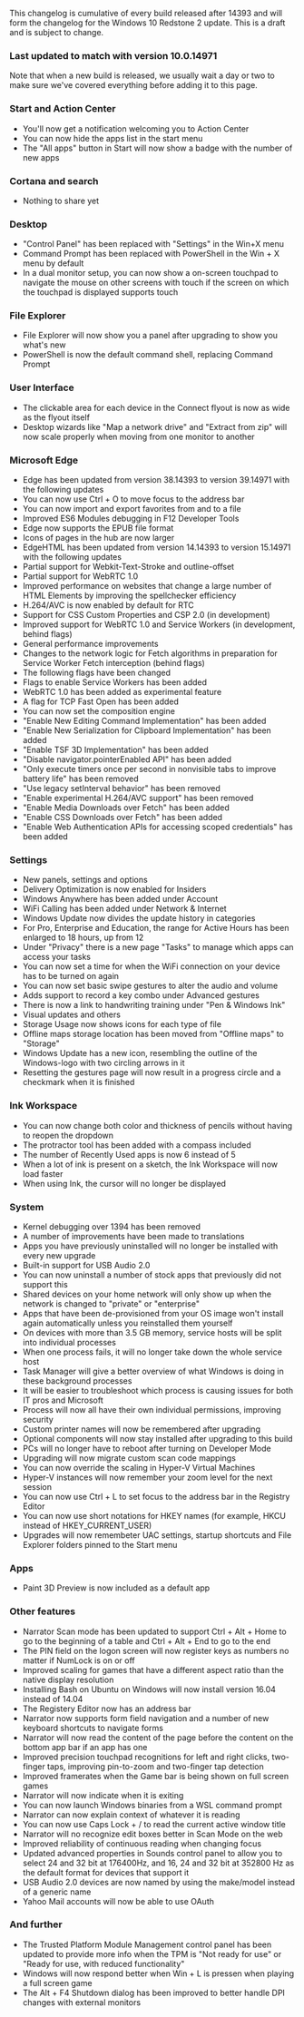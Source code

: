 This changelog is cumulative of every build released after 14393 and will form the changelog for the Windows 10 Redstone 2 update. This is a draft and is subject to change.

### Last updated to match with version 10.0.14971
Note that when a new build is released, we usually wait a day or two to make sure we've covered everything before adding it to this page.

### Start and Action Center
- You'll now get a notification welcoming you to Action Center
- You can now hide the apps list in the start menu
- The "All apps" button in Start will now show a badge with the number of new apps

### Cortana and search
- Nothing to share yet

### Desktop
- "Control Panel" has been replaced with "Settings" in the Win+X menu
- Command Prompt has been replaced with PowerShell in the Win + X menu by default
- In a dual monitor setup, you can now show a on-screen touchpad to navigate the mouse on other screens with touch if the screen on which the touchpad is displayed supports touch

### File Explorer
- File Explorer will now show you a panel after upgrading to show you what's new
- PowerShell is now the default command shell, replacing Command Prompt

### User Interface
- The clickable area for each device in the Connect flyout is now as wide as the flyout itself
- Desktop wizards like "Map a network drive" and "Extract from zip" will now scale properly when moving from one monitor to another

### Microsoft Edge
- Edge has been updated from version 38.14393 to version 39.14971 with the following updates
 - You can now use Ctrl + O to move focus to the address bar
 - You can now import and export favorites from and to a file
 - Improved ES6 Modules debugging in F12 Developer Tools
 - Edge now supports the EPUB file format
 - Icons of pages in the hub are now larger
- EdgeHTML has been updated from version 14.14393 to version 15.14971 with the following updates
 - Partial support for Webkit-Text-Stroke and outline-offset
 - Partial support for WebRTC 1.0
 - Improved performance on websites that change a large number of HTML Elements by improving the spellchecker efficiency
 - H.264/AVC is now enabled by default for RTC
 - Support for CSS Custom Properties and CSP 2.0 (in development)
 - Improved support for WebRTC 1.0 and Service Workers (in development, behind flags)
 - General performance improvements
 - Changes to the network logic for Fetch algorithms in preparation for Service Worker Fetch interception (behind flags)
- The following flags have been changed
 - Flags to enable Service Workers has been added
 - WebRTC 1.0 has been added as experimental feature
 - A flag for TCP Fast Open has been added
 - You can now set the composition engine
 - "Enable New Editing Command Implementation" has been added
 - "Enable New Serialization for Clipboard Implementation" has been added
 - "Enable TSF 3D Implementation" has been added
 - "Disable navigator.pointerEnabled API" has been added
 - "Only execute timers once per second in nonvisible tabs to improve battery life" has been removed
 - "Use legacy setInterval behavior" has been removed
 - "Enable experimental H.264/AVC support" has been removed
 - "Enable Media Downloads over Fetch" has been added
 - "Enable CSS Downloads over Fetch" has been added
 - "Enable Web Authentication APIs for accessing scoped credentials" has been added

### Settings
- New panels, settings and options
 - Delivery Optimization is now enabled for Insiders
 - Windows Anywhere has been added under Account
 - WiFi Calling has been added under Network & Internet
 - Windows Update now divides the update history in categories
 - For Pro, Enterprise and Education, the range for Active Hours has been enlarged to 18 hours, up from 12
 - Under "Privacy" there is a new page "Tasks" to manage  which apps can access your tasks
 - You can now set a time for when the WiFi connection on your device has to be turned on again
 - You can now set basic swipe gestures to alter the audio and volume
 - Adds support to record a key combo under Advanced gestures
 - There is now a link to handwriting training under "Pen & Windows Ink"
- Visual updates and others
 - Storage Usage now shows icons for each type of file
 - Offline maps storage location has been moved from "Offline maps" to "Storage"
 - Windows Update has a new icon, resembling the outline of the Windows-logo with two circling arrows in it
 - Resetting the gestures page will now result in a progress circle and a checkmark when it is finished

### Ink Workspace
- You can now change both color and thickness of pencils without having to reopen the dropdown
- The protractor tool has been added with a compass included
- The number of Recently Used apps is now 6 instead of 5
- When a lot of ink is present on a sketch, the Ink Workspace will now load faster
- When using Ink, the cursor will no longer be displayed

### System
- Kernel debugging over 1394 has been removed
- A number of improvements have been made to translations
- Apps you have previously uninstalled will no longer be installed with every new upgrade
- Built-in support for USB Audio 2.0
- You can now uninstall a number of stock apps that previously did not support this
- Shared devices on your home network will only show up when the network is changed to "private" or "enterprise"
- Apps that have been de-provisioned from your OS image won't install again automatically unless you reinstalled them yourself
- On devices with more than 3.5 GB memory, service hosts will be split into individual processes
 - When one process fails, it will no longer take down the whole service host
 - Task Manager will give a better overview of what Windows is doing in these background processes
 - It will be easier to troubleshoot which process is causing issues for both IT pros and Microsoft
 - Process will now all have their own individual permissions, improving security
- Custom printer names will now be remembered after upgrading
- Optional components will now stay installed after upgrading to this build
- PCs will no longer have to reboot after turning on Developer Mode
- Upgrading will now migrate custom scan code mappings
- You can now override the scaling in Hyper-V Virtual Machines
- Hyper-V instances will now remember your zoom level for the next session
- You can now use Ctrl + L to set focus to the address bar in the Registry Editor
- You can now use short notations for HKEY names (for example, HKCU instead of HKEY_CURRENT_USER)
- Upgrades will now remembeter UAC settings, startup shortcuts and File Explorer folders pinned to the Start menu

### Apps
- Paint 3D Preview is now included as a default app

### Other features
- Narrator Scan mode has been updated to support Ctrl + Alt + Home to go to the beginning of a table and Ctrl + Alt + End to go to the end
- The PIN field on the logon screen will now register keys as numbers no matter if NumLock is on or off
- Improved scaling for games that have a different aspect ratio than the native display resolution
- Installing Bash on Ubuntu on Windows will now install version 16.04 instead of 14.04
- The Registery Editor now has an address bar
- Narrator now supports form field navigation and a number of new keyboard shortcuts to navigate forms
- Narrator will now read the content of the page before the content on the bottom app bar if an app has one
- Improved precision touchpad recognitions for left and right clicks, two-finger taps, improving pin-to-zoom and two-finger tap detection
- Improved framerates when the Game bar is being shown on full screen games
- Narrator will now indicate when it is exiting
- You can now launch Windows binaries from a WSL command prompt
- Narrator can now explain context of whatever it is reading
- You can now use Caps Lock + / to read the current active window title
- Narrator will no recognize edit boxes better in Scan Mode on the web
- Improved reliability of continuous reading when changing focus
- Updated advanced properties in Sounds control panel to allow you to select 24 and 32 bit at 176400Hz, and 16, 24 and 32 bit at 352800 Hz as the default format for devices that support it
- USB Audio 2.0 devices are now named by using the make/model instead of a generic name
- Yahoo Mail accounts will now be able to use OAuth

### And further
- The Trusted Platform Module Management control panel has been updated to provide more info when the TPM is "Not ready for use" or "Ready for use, with reduced functionality"
- Windows will now respond better when Win + L is pressen when playing a full screen game
- The Alt + F4 Shutdown dialog has been improved to better handle DPI changes with external monitors